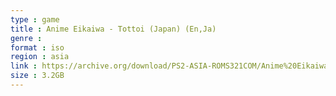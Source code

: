 ```yaml
---
type : game
title : Anime Eikaiwa - Tottoi (Japan) (En,Ja)
genre : 
format : iso
region : asia
link : https://archive.org/download/PS2-ASIA-ROMS321COM/Anime%20Eikaiwa%20-%20Tottoi%20%28Japan%29%20%28En%2CJa%29.7z
size : 3.2GB
---
```

